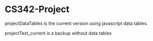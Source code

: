# CS342-Project

projectDataTables is the current version using javascript data tables.


projectTest_current is a backup without data tables
